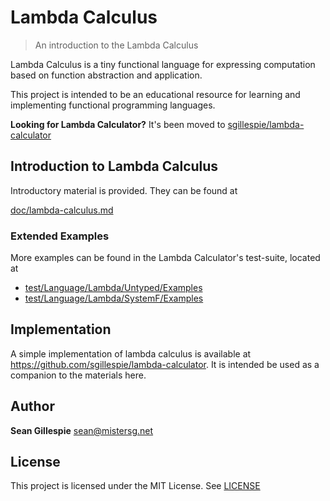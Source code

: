 # Lambda Calculus
> An introduction to the Lambda Calculus

Lambda Calculus is a tiny functional language for expressing computation based 
on function abstraction and application. 

This project is intended to be an educational resource for learning and 
implementing functional programming languages.

**Looking for Lambda Calculator?** It's been moved to [sgillespie/lambda-calculator](https://github.com/sgillespie/lambda-calculator)

## Introduction to Lambda Calculus
Introductory material is provided. They can be found at

[doc/lambda-calculus.md](doc/lambda-calculus.md)

### Extended Examples
More examples can be found in the Lambda Calculator's test-suite, located at

 * [test/Language/Lambda/Untyped/Examples](https://github.com/sgillespie/lambda-calculator/tree/master/test/Language/Lambda/Untyped/Examples)
 * [test/Language/Lambda/SystemF/Examples](https://github.com/sgillespie/lambda-calculator/tree/master/test/Language/Lambda/SystemF/Examples)

## Implementation
A simple implementation of lambda calculus is available at https://github.com/sgillespie/lambda-calculator.
It is intended be used as a companion to the materials here.

## Author
**Sean Gillespie** [sean@mistersg.net](mailto:sean@mistersg.net)

## License
This project is licensed under the MIT License. See [LICENSE](LICENSE)
